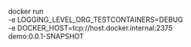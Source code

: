 
docker run \
-e LOGGING_LEVEL_ORG_TESTCONTAINERS=DEBUG \
-e DOCKER_HOST=tcp://host.docker.internal:2375 \
demo:0.0.1-SNAPSHOT
